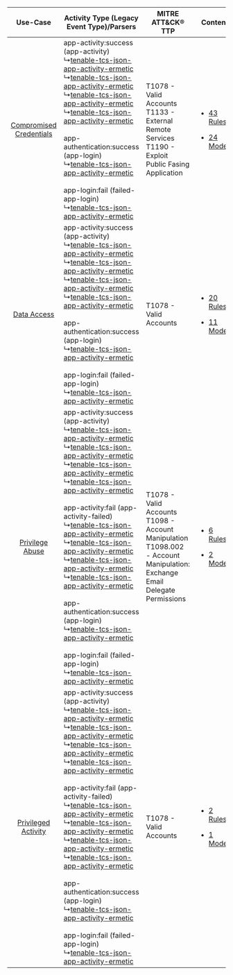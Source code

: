 |    Use-Case    | Activity Type (Legacy Event Type)/Parsers    | MITRE ATT&CK® TTP    | Content    |
|:----:| ---- | ---- | ---- |
| [Compromised Credentials](../../../UseCases/uc_compromised_credentials.md) |  app-activity:success (app-activity)<br> ↳[tenable-tcs-json-app-activity-ermetic](Ps/pC_tenabletcsjsonappactivityermetic.md)<br> ↳[tenable-tcs-json-app-activity-ermetic](Ps/pC_tenabletcsjsonappactivityermetic.md)<br> ↳[tenable-tcs-json-app-activity-ermetic](Ps/pC_tenabletcsjsonappactivityermetic.md)<br> ↳[tenable-tcs-json-app-activity-ermetic](Ps/pC_tenabletcsjsonappactivityermetic.md)<br><br> app-authentication:success (app-login)<br> ↳[tenable-tcs-json-app-activity-ermetic](Ps/pC_tenabletcsjsonappactivityermetic.md)<br><br> app-login:fail (failed-app-login)<br> ↳[tenable-tcs-json-app-activity-ermetic](Ps/pC_tenabletcsjsonappactivityermetic.md)<br>    | T1078 - Valid Accounts<br>T1133 - External Remote Services<br>T1190 - Exploit Public Fasing Application<br>    | [<ul><li>43 Rules</li></ul><ul><li>24 Models</li></ul>](RM/r_m_tenable_tenable_cloud_security_Compromised_Credentials.md) |
|    [Data Access](../../../UseCases/uc_data_access.md)    |  app-activity:success (app-activity)<br> ↳[tenable-tcs-json-app-activity-ermetic](Ps/pC_tenabletcsjsonappactivityermetic.md)<br> ↳[tenable-tcs-json-app-activity-ermetic](Ps/pC_tenabletcsjsonappactivityermetic.md)<br> ↳[tenable-tcs-json-app-activity-ermetic](Ps/pC_tenabletcsjsonappactivityermetic.md)<br> ↳[tenable-tcs-json-app-activity-ermetic](Ps/pC_tenabletcsjsonappactivityermetic.md)<br><br> app-authentication:success (app-login)<br> ↳[tenable-tcs-json-app-activity-ermetic](Ps/pC_tenabletcsjsonappactivityermetic.md)<br><br> app-login:fail (failed-app-login)<br> ↳[tenable-tcs-json-app-activity-ermetic](Ps/pC_tenabletcsjsonappactivityermetic.md)<br>    | T1078 - Valid Accounts<br>    | [<ul><li>20 Rules</li></ul><ul><li>11 Models</li></ul>](RM/r_m_tenable_tenable_cloud_security_Data_Access.md)    |
|         [Privilege Abuse](../../../UseCases/uc_privilege_abuse.md)         |  app-activity:success (app-activity)<br> ↳[tenable-tcs-json-app-activity-ermetic](Ps/pC_tenabletcsjsonappactivityermetic.md)<br> ↳[tenable-tcs-json-app-activity-ermetic](Ps/pC_tenabletcsjsonappactivityermetic.md)<br> ↳[tenable-tcs-json-app-activity-ermetic](Ps/pC_tenabletcsjsonappactivityermetic.md)<br> ↳[tenable-tcs-json-app-activity-ermetic](Ps/pC_tenabletcsjsonappactivityermetic.md)<br><br> app-activity:fail (app-activity-failed)<br> ↳[tenable-tcs-json-app-activity-ermetic](Ps/pC_tenabletcsjsonappactivityermetic.md)<br> ↳[tenable-tcs-json-app-activity-ermetic](Ps/pC_tenabletcsjsonappactivityermetic.md)<br> ↳[tenable-tcs-json-app-activity-ermetic](Ps/pC_tenabletcsjsonappactivityermetic.md)<br> ↳[tenable-tcs-json-app-activity-ermetic](Ps/pC_tenabletcsjsonappactivityermetic.md)<br><br> app-authentication:success (app-login)<br> ↳[tenable-tcs-json-app-activity-ermetic](Ps/pC_tenabletcsjsonappactivityermetic.md)<br><br> app-login:fail (failed-app-login)<br> ↳[tenable-tcs-json-app-activity-ermetic](Ps/pC_tenabletcsjsonappactivityermetic.md)<br> | T1078 - Valid Accounts<br>T1098 - Account Manipulation<br>T1098.002 - Account Manipulation: Exchange Email Delegate Permissions<br> | [<ul><li>6 Rules</li></ul><ul><li>2 Models</li></ul>](RM/r_m_tenable_tenable_cloud_security_Privilege_Abuse.md)    |
|     [Privileged Activity](../../../UseCases/uc_privileged_activity.md)     |  app-activity:success (app-activity)<br> ↳[tenable-tcs-json-app-activity-ermetic](Ps/pC_tenabletcsjsonappactivityermetic.md)<br> ↳[tenable-tcs-json-app-activity-ermetic](Ps/pC_tenabletcsjsonappactivityermetic.md)<br> ↳[tenable-tcs-json-app-activity-ermetic](Ps/pC_tenabletcsjsonappactivityermetic.md)<br> ↳[tenable-tcs-json-app-activity-ermetic](Ps/pC_tenabletcsjsonappactivityermetic.md)<br><br> app-activity:fail (app-activity-failed)<br> ↳[tenable-tcs-json-app-activity-ermetic](Ps/pC_tenabletcsjsonappactivityermetic.md)<br> ↳[tenable-tcs-json-app-activity-ermetic](Ps/pC_tenabletcsjsonappactivityermetic.md)<br> ↳[tenable-tcs-json-app-activity-ermetic](Ps/pC_tenabletcsjsonappactivityermetic.md)<br> ↳[tenable-tcs-json-app-activity-ermetic](Ps/pC_tenabletcsjsonappactivityermetic.md)<br><br> app-authentication:success (app-login)<br> ↳[tenable-tcs-json-app-activity-ermetic](Ps/pC_tenabletcsjsonappactivityermetic.md)<br><br> app-login:fail (failed-app-login)<br> ↳[tenable-tcs-json-app-activity-ermetic](Ps/pC_tenabletcsjsonappactivityermetic.md)<br> | T1078 - Valid Accounts<br>    | [<ul><li>2 Rules</li></ul><ul><li>1 Models</li></ul>](RM/r_m_tenable_tenable_cloud_security_Privileged_Activity.md)       |